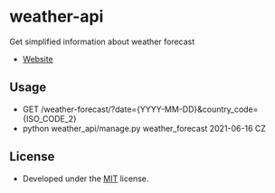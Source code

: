 # weather-api

Get simplified information about weather forecast
* [Website](https://django-weatherapi.herokuapp.com)

## Usage
* GET /weather-forecast/?date={YYYY-MM-DD}&country_code={ISO_CODE_2}
* python weather_api/manage.py weather_forecast 2021-06-16 CZ

## License
* Developed under the [MIT](https://github.com/kucera-lukas/weather-api/blob/main/LICENSE) license.
